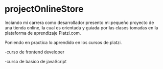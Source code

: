 # projectOnlineStore

Inciando mi carrera como desarrollador presento mi pequeño proyecto de una tienda online,
la cual es orientada y guiada por las clases tomadas en la plataforma de aprendizaje Platzi.com.

Poniendo en practica lo aprendido en los cursos de platzi.

-curso de frontend developer

-curso de basico de javaScript
